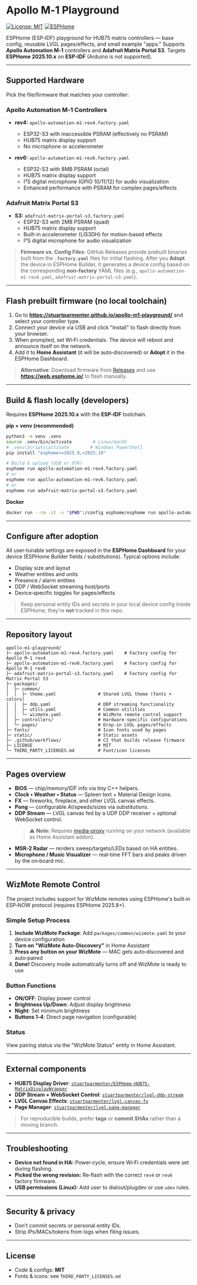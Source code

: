 # Apollo M‑1 Playground

[![License: MIT](https://img.shields.io/badge/License-MIT-green.svg)](LICENSE)
[![ESPHome](https://img.shields.io/badge/ESPHome-2025.10-blue)](https://esphome.io/)

ESPHome (ESP‑IDF) playground for HUB75 matrix controllers — base config, reusable LVGL pages/effects, and small example "apps." Supports **Apollo Automation M‑1** controllers and **Adafruit Matrix Portal S3**. Targets **ESPHome 2025.10.x** on **ESP‑IDF** (Arduino is not supported).

---

## Supported Hardware
Pick the file/firmware that matches your controller:

### Apollo Automation M‑1 Controllers
- **rev4:** `apollo-automation-m1-rev4.factory.yaml`
  - ESP32-S3 with inaccessible PSRAM (effectively no PSRAM)
  - HUB75 matrix display support
  - No microphone or accelerometer

- **rev6:** `apollo-automation-m1-rev6.factory.yaml`
  - ESP32-S3 with 8MB PSRAM (octal)
  - HUB75 matrix display support
  - I²S digital microphone (GPIO 10/11/12) for audio visualization
  - Enhanced performance with PSRAM for complex pages/effects

### Adafruit Matrix Portal S3
- **S3:** `adafruit-matrix-portal-s3.factory.yaml`
  - ESP32-S3 with 2MB PSRAM (quad)
  - HUB75 matrix display support
  - Built-in accelerometer (LIS3DH) for motion-based effects
  - I²S digital microphone for audio visualization

> **Firmware vs. Config Files**: GitHub Releases provide prebuilt binaries built from the **`.factory.yaml`** files for initial flashing. After you **Adopt** the device in ESPHome Builder, it generates a device config based on the corresponding **non-factory** YAML files (e.g., `apollo-automation-m1-rev6.yaml`, `adafruit-matrix-portal-s3.yaml`).

---

## Flash prebuilt firmware (no local toolchain)
1. Go to **https://stuartparmenter.github.io/apollo-m1-playground/** and select your controller type.
2. Connect your device via USB and click "Install" to flash directly from your browser.
3. When prompted, set Wi‑Fi credentials. The device will reboot and announce itself on the network.
4. Add it to **Home Assistant** (it will be auto‑discovered) or **Adopt** it in the ESPHome Dashboard.

> **Alternative**: Download firmware from [Releases](/stuartparmenter/apollo-m1-playground/releases) and use **https://web.esphome.io/** to flash manually.

---

## Build & flash locally (developers)
Requires **ESPHome 2025.10.x** with the **ESP‑IDF** toolchain.

**pip + venv (recommended)**
```bash
python3 -m venv .venv
source .venv/bin/activate        # Linux/macOS
# .venv\Scripts\activate        # Windows PowerShell
pip install "esphome>=2025.9,<2025.10"

# Build & upload (USB or OTA)
esphome run apollo-automation-m1-rev4.factory.yaml
# or
esphome run apollo-automation-m1-rev6.factory.yaml
# or
esphome run adafruit-matrix-portal-s3.factory.yaml
```

**Docker**
```bash
docker run --rm -it -v "$PWD":/config esphome/esphome run apollo-automation-m1-rev6.factory.yaml
```

---

## Configure after adoption
All user‑tunable settings are exposed in the **ESPHome Dashboard** for your device (ESPHome Builder fields / substitutions). Typical options include:
- Display size and layout
- Weather entities and units
- Presence / alarm entities
- DDP / WebSocket streaming host/ports
- Device‑specific toggles for pages/effects

> Keep personal entity IDs and secrets in your local device config inside ESPHome; they’re **not** tracked in this repo.

---

## Repository layout
```
apollo-m1-playground/
├─ apollo-automation-m1-rev4.factory.yaml    # Factory config for Apollo M‑1 rev4
├─ apollo-automation-m1-rev6.factory.yaml    # Factory config for Apollo M‑1 rev6
├─ adafruit-matrix-portal-s3.factory.yaml    # Factory config for Matrix Portal S3
├─ packages/
│  ├─ common/
│  │  ├─ theme.yaml                # Shared LVGL theme (fonts + colors)
│  │  ├─ ddp.yaml                  # DDP streaming functionality
│  │  ├─ utils.yaml                # Common utilities
│  │  └─ wizmote.yaml              # WizMote remote control support
│  ├─ controllers/                 # Hardware‑specific configurations
│  └─ pages/                       # Drop‑in LVGL pages/effects
├─ fonts/                          # Icon fonts used by pages
├─ static/                         # Static assets
├─ .github/workflows/              # CI that builds release firmware
├─ LICENSE                         # MIT
└─ THIRD_PARTY_LICENSES.md         # Font/icon licenses
```

---

## Pages overview
- **BIOS** — chip/memory/IDF info via tiny C++ helpers.
- **Clock • Weather • Status** — Spleen text + Material Design Icons.
- **FX** — fireworks, fireplace, and other LVGL canvas effects.
- **Pong** — configurable AI/speeds/sizes via substitutions.
- **DDP Stream** — LVGL canvas fed by a UDP DDP receiver + optional WebSocket control.
  > ⚠️ **Note:** Requires [media-proxy](https://github.com/stuartparmenter/media-proxy) running on your network (available as Home Assistant addon).
- **MSR‑2 Radar** — renders sweep/targets/LEDs based on HA entities.
- **Microphone / Music Visualizer** — real‑time FFT bars and peaks driven by the on‑board mic.

---

## WizMote Remote Control

The project includes support for WizMote remotes using ESPHome's built‑in ESP‑NOW protocol (requires ESPHome 2025.8+).

### Simple Setup Process
1. **Include WizMote Package**: Add `packages/common/wizmote.yaml` to your device configuration
2. **Turn on "WizMote Auto‑Discovery"** in Home Assistant
3. **Press any button on your WizMote** — MAC gets auto‑discovered and auto‑paired
4. **Done!** Discovery mode automatically turns off and WizMote is ready to use

### Button Functions
- **ON/OFF**: Display power control
- **Brightness Up/Down**: Adjust display brightness
- **Night**: Set minimum brightness
- **Buttons 1‑4**: Direct page navigation (configurable)

### Status
View pairing status via the "WizMote Status" entity in Home Assistant.

---

## External components
- **HUB75 Display Driver**: [`stuartparmenter/ESPHome-HUB75-MatrixDisplayWrapper`](https://github.com/stuartparmenter/ESPHome-HUB75-MatrixDisplayWrapper)
- **DDP Stream + WebSocket Control**: [`stuartparmenter/lvgl-ddp-stream`](https://github.com/stuartparmenter/lvgl-ddp-stream)
- **LVGL Canvas Effects**: [`stuartparmenter/lvgl-canvas-fx`](https://github.com/stuartparmenter/lvgl-canvas-fx)
- **Page Manager**: [`stuartparmenter/lvgl-page-manager`](https://github.com/stuartparmenter/lvgl-page-manager)

> For reproducible builds, prefer **tags** or **commit SHAs** rather than a moving branch.

---

## Troubleshooting
- **Device not found in HA:** Power‑cycle, ensure Wi‑Fi credentials were set during flashing.
- **Picked the wrong revision:** Re‑flash with the correct `rev4` or `rev6` factory firmware.
- **USB permissions (Linux):** Add user to dialout/plugdev or use `udev` rules.

---

## Security & privacy
- Don’t commit secrets or personal entity IDs.
- Strip IPs/MACs/tokens from logs when filing issues.

---

## License
- Code & configs: **MIT**
- Fonts & icons: see `THIRD_PARTY_LICENSES.md`
